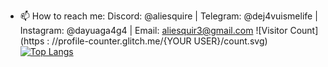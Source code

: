 - 📫 How to reach me: Discord: @aliesquire | Telegram: @dej4vuismelife | Instagram: @dayuaga4g4 | Email: aliesquir3@gmail.com
![Visitor Count](https : //profile-counter.glitch.me/{YOUR USER}/count.svg)
   [![Top Langs](https://github-readme-stats.vercel.app/api/top-langs/?username=AGA4G4)](https://github.com/anuraghazra/github-readme-stats)
<!---
AGA4G4/AGA4G4 is a ✨ special ✨ repository because its `README.md` (this file) appears on your GitHub profile.
You can click the Preview link to take a look at your changes.
--->

